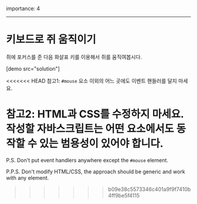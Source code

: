 importance: 4

---

# 키보드로 쥐 움직이기

쥐에 포커스를 준 다음 화살표 키를 이용해서 쥐를 움직여봅시다.

[demo src="solution"]

<<<<<<< HEAD
참고1: `#mouse` 요소 이외의 어느 곳에도 이벤트 핸들러를 달지 마세요.

참고2: HTML과 CSS를 수정하지 마세요. 작성할 자바스크립트는 어떤 요소에서도 동작할 수 있는 범용성이 있어야 합니다.
=======
P.S. Don't put event handlers anywhere except the `#mouse` element.

P.P.S. Don't modify HTML/CSS, the approach should be generic and work with any element.
>>>>>>> b09e38c5573346c401a9f9f7410b4ff9be5f4115
